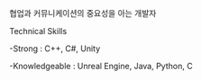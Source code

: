 협업과 커뮤니케이션의 중요성을 아는 개발자

Technical Skills

-Strong : C++, C#, Unity

-Knowledgeable : Unreal Engine, Java, Python, C


<!---
wonisbest/wonisbest is a ✨ special ✨ repository because its `README.md` (this file) appears on your GitHub profile.
You can click the Preview link to take a look at your changes.
--->
